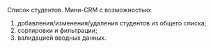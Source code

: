 Список студентов.
Мини-CRM с возможностью:
1. добавления/изменения/удаления студентов из общего списка;
2. сортировки и фильтрации;
3. валидацией вводных данных.
